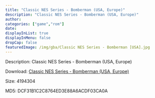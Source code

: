 ```yaml
---
title: "Classic NES Series - Bomberman (USA, Europe)"
description: "Classic NES Series - Bomberman (USA, Europe)"
author: 
categories: ["game","rom"]
date: 
displayInList: true
displayInMenu: false
dropCap: false
featuredImage: /img/gba/Classic NES Series - Bomberman [USA].jpg
---
```


Description: Classic NES Series - Bomberman (USA, Europe)

Download: <a style="text-decoration:underline;" href="https://mega.nz/#!mKRCGaib!HGxhwVpe2eLhg1UrU-Z9bf6xBK-EksIPKm4aAHT6rs4" target = "_blank" rel = "nofollow" > Classic NES Series - Bomberman (USA, Europe)</a>

Size: 4194304

MD5: DCF31B1C2C8764ED3E88A6ACDF03CA0A

